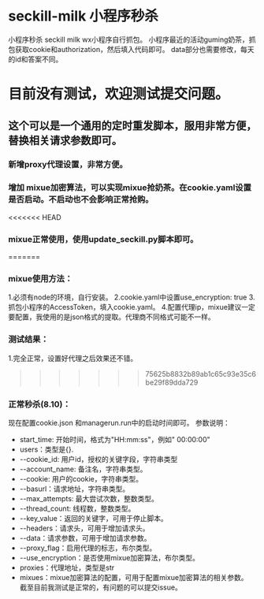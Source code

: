 # seckill-milk 小程序秒杀
小程序秒杀
seckill milk
wx小程序自行抓包。
小程序最近的活动guming奶茶，抓包获取cookie和authorization，然后填入代码即可。
data部分也需要修改，每天的id和答案不同。
# 目前没有测试，欢迎测试提交问题。
## 这个可以是一个通用的定时重发脚本，服用非常方便，替换相关请求参数即可。
### 新增proxy代理设置，非常方便。
### 增加 mixue加密算法，可以实现mixue抢奶茶。在cookie.yaml设置是否启动。不启动也不会影响正常抢购。
<<<<<<< HEAD
### mixue正常使用，使用update_seckill.py脚本即可。

=======
### mixue使用方法：
1.必须有node的环境，自行安装。
2.cookie.yaml中设置use_encryption: true
3.抓包小程序的AccessToken，填入cookie.yaml。
4.配置代理ip，mixue建议一定要配置，我使用的是json格式的提取。代理商不同格式可能不一样。
### 测试结果：
1.完全正常，设置好代理之后效果还不错。
>>>>>>> 75625b8832b89ab1c65c93e35c6be29f89dda729
### 正常秒杀(8.10)：
现在配置cookie.json 和managerun.run中的启动时间即可。
参数说明：
- start_time: 开始时间，格式为"HH:mm:ss"，例如" 00:00:00"
- users：类型是{}.
- --cookie_id: 用户id，授权的关键字段，字符串类型
- --account_name: 备注名，字符串类型。
- --cookie: 用户的cookie，字符串类型。
- --basurl：请求地址，字符串类型。
- --max_attempts: 最大尝试次数，整数类型。
- --thread_count: 线程数，整数类型。
- --key_value：返回的关键字，可用于停止脚本。
- --headers：请求头，可用于增加请求头。
- --data：请求参数，可用于增加请求参数。
- --proxy_flag：启用代理的标志，布尔类型。
- --use_encryption：是否使用mixue加密算法，布尔类型。
- proxies：代理地址，类型是str
- mixues：mixue加密算法的配置，可用于配置mixue加密算法的相关参数。
  截至目前我测试是正常的，有问题的可以提交issue。